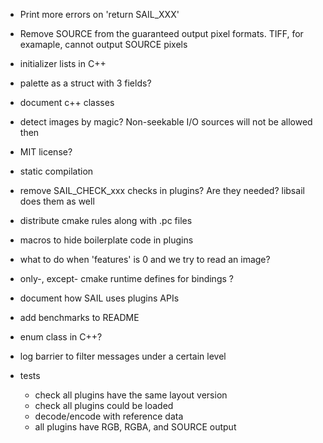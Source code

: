 - Print more errors on 'return SAIL_XXX'

- Remove SOURCE from the guaranteed output pixel formats. TIFF, for examaple, cannot output SOURCE pixels

- initializer lists in C++

- palette as a struct with 3 fields?

- document c++ classes

- detect images by magic? Non-seekable I/O sources will not be allowed then

- MIT license?

- static compilation

- remove SAIL_CHECK_xxx checks in plugins? Are they needed? libsail does them as well

- distribute cmake rules along with .pc files

- macros to hide boilerplate code in plugins

- what to do when 'features' is 0 and we try to read an image?

- only-, except- cmake runtime defines for bindings ?

- document how SAIL uses plugins APIs

- add benchmarks to README

- enum class in C++?

- log barrier to filter messages under a certain level

- tests
  - check all plugins have the same layout version
  - check all plugins could be loaded
  - decode/encode with reference data
  - all plugins have RGB, RGBA, and SOURCE output
